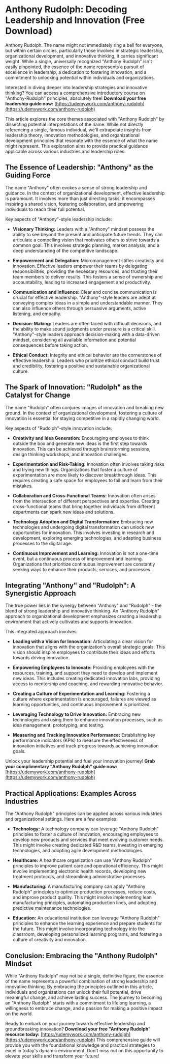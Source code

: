 # Anthony Rudolph: Decoding Leadership and Innovation (Free Download)

Anthony Rudolph. The name might not immediately ring a bell for everyone, but within certain circles, particularly those involved in strategic leadership, organizational development, and innovative thinking, it carries significant weight. While a single, universally recognized "Anthony Rudolph" isn't easily pinpointed, the essence of the name represents a pursuit of excellence in leadership, a dedication to fostering innovation, and a commitment to unlocking potential within individuals and organizations.

Interested in diving deeper into leadership strategies and innovative thinking? You can access a comprehensive introductory course on "Anthony-Rudolph" principles, absolutely free! **Download your free leadership guide now:** [https://udemywork.com/anthony-rudolph](https://udemywork.com/anthony-rudolph)

This article explores the core themes associated with "Anthony Rudolph" by dissecting potential interpretations of the name. While not directly referencing a single, famous individual, we'll extrapolate insights from leadership theory, innovation methodologies, and organizational development principles that resonate with the essence of what the name might represent. This exploration aims to provide practical guidance applicable across various industries and leadership roles.

## The Essence of Leadership: "Anthony" as the Guiding Force

The name "Anthony" often evokes a sense of strong leadership and guidance. In the context of organizational development, effective leadership is paramount. It involves more than just directing tasks; it encompasses inspiring a shared vision, fostering collaboration, and empowering individuals to reach their full potential.

Key aspects of "Anthony"-style leadership include:

*   **Visionary Thinking:** Leaders with a "Anthony" mindset possess the ability to see beyond the present and anticipate future trends. They can articulate a compelling vision that motivates others to strive towards a common goal. This involves strategic planning, market analysis, and a deep understanding of the competitive landscape.

*   **Empowerment and Delegation:** Micromanagement stifles creativity and innovation. Effective leaders empower their teams by delegating responsibilities, providing the necessary resources, and trusting their team members to deliver results. This fosters a sense of ownership and accountability, leading to increased engagement and productivity.

*   **Communication and Influence:** Clear and concise communication is crucial for effective leadership. "Anthony"-style leaders are adept at conveying complex ideas in a simple and understandable manner. They can also influence others through persuasive arguments, active listening, and empathy.

*   **Decision-Making:** Leaders are often faced with difficult decisions, and the ability to make sound judgments under pressure is a critical skill. "Anthony"-style leaders approach decision-making with a data-driven mindset, considering all available information and potential consequences before taking action.

*   **Ethical Conduct:** Integrity and ethical behavior are the cornerstones of effective leadership. Leaders who prioritize ethical conduct build trust and credibility, fostering a positive and sustainable organizational culture.

## The Spark of Innovation: "Rudolph" as the Catalyst for Change

The name "Rudolph" often conjures images of innovation and breaking new ground. In the context of organizational development, fostering a culture of innovation is essential for staying competitive in a rapidly changing world.

Key aspects of "Rudolph"-style innovation include:

*   **Creativity and Idea Generation:** Encouraging employees to think outside the box and generate new ideas is the first step towards innovation. This can be achieved through brainstorming sessions, design thinking workshops, and innovation challenges.

*   **Experimentation and Risk-Taking:** Innovation often involves taking risks and trying new things. Organizations that foster a culture of experimentation are more likely to discover breakthrough ideas. This requires creating a safe space for employees to fail and learn from their mistakes.

*   **Collaboration and Cross-Functional Teams:** Innovation often arises from the intersection of different perspectives and expertise. Creating cross-functional teams that bring together individuals from different departments can spark new ideas and solutions.

*   **Technology Adoption and Digital Transformation:** Embracing new technologies and undergoing digital transformation can unlock new opportunities for innovation. This involves investing in research and development, exploring emerging technologies, and adapting business processes to the digital age.

*   **Continuous Improvement and Learning:** Innovation is not a one-time event, but a continuous process of improvement and learning. Organizations that prioritize continuous improvement are constantly seeking ways to enhance their products, services, and processes.

## Integrating "Anthony" and "Rudolph": A Synergistic Approach

The true power lies in the synergy between "Anthony" and "Rudolph" - the blend of strong leadership and innovative thinking. An "Anthony Rudolph" approach to organizational development emphasizes creating a leadership environment that actively cultivates and supports innovation.

This integrated approach involves:

*   **Leading with a Vision for Innovation:** Articulating a clear vision for innovation that aligns with the organization's overall strategic goals. This vision should inspire employees to contribute their ideas and efforts towards driving innovation.

*   **Empowering Employees to Innovate:** Providing employees with the resources, training, and support they need to develop and implement new ideas. This includes creating dedicated innovation labs, providing access to mentorship and coaching, and rewarding innovative behavior.

*   **Creating a Culture of Experimentation and Learning:** Fostering a culture where experimentation is encouraged, failures are viewed as learning opportunities, and continuous improvement is prioritized.

*   **Leveraging Technology to Drive Innovation:** Embracing new technologies and using them to enhance innovation processes, such as idea management, prototyping, and testing.

*   **Measuring and Tracking Innovation Performance:** Establishing key performance indicators (KPIs) to measure the effectiveness of innovation initiatives and track progress towards achieving innovation goals.

Unlock your leadership potential and fuel your innovation journey! **Grab your complimentary "Anthony Rudolph" guide now:** [https://udemywork.com/anthony-rudolph](https://udemywork.com/anthony-rudolph)

## Practical Applications: Examples Across Industries

The "Anthony Rudolph" principles can be applied across various industries and organizational settings. Here are a few examples:

*   **Technology:** A technology company can leverage "Anthony Rudolph" principles to foster a culture of innovation, encouraging employees to develop new products and services that meet evolving customer needs. This might involve creating dedicated R&D teams, investing in emerging technologies, and adopting agile development methodologies.

*   **Healthcare:** A healthcare organization can use "Anthony Rudolph" principles to improve patient care and operational efficiency. This might involve implementing electronic health records, developing new treatment protocols, and streamlining administrative processes.

*   **Manufacturing:** A manufacturing company can apply "Anthony Rudolph" principles to optimize production processes, reduce costs, and improve product quality. This might involve implementing lean manufacturing principles, automating production lines, and adopting predictive maintenance technologies.

*   **Education:** An educational institution can leverage "Anthony Rudolph" principles to enhance the learning experience and prepare students for the future. This might involve incorporating technology into the classroom, developing personalized learning programs, and fostering a culture of creativity and innovation.

## Conclusion: Embracing the "Anthony Rudolph" Mindset

While "Anthony Rudolph" may not be a single, definitive figure, the essence of the name represents a powerful combination of strong leadership and innovative thinking. By embracing the principles outlined in this article, individuals and organizations can unlock their full potential, drive meaningful change, and achieve lasting success. The journey to becoming an "Anthony Rudolph" starts with a commitment to lifelong learning, a willingness to embrace change, and a passion for making a positive impact on the world.

Ready to embark on your journey towards effective leadership and groundbreaking innovation? **Download your free "Anthony Rudolph" resource today:** [https://udemywork.com/anthony-rudolph](https://udemywork.com/anthony-rudolph) This comprehensive guide will provide you with the foundational knowledge and practical strategies to excel in today's dynamic environment. Don't miss out on this opportunity to elevate your skills and transform your future!
